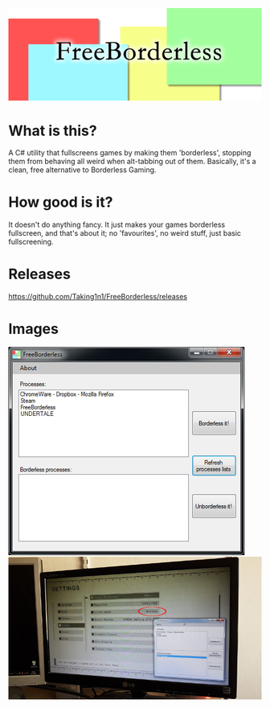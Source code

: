 ![FreeBorderless](https://raw.githubusercontent.com/Taking1n1/FreeBorderless/master/logo.png)

# What is this?
A C# utility that fullscreens games by making them 'borderless', stopping them from behaving all weird when alt-tabbing out of them. Basically, it's a clean, free alternative to Borderless Gaming.

# How good is it?
It doesn't do anything fancy. It just makes your games borderless fullscreen, and that's about it; no 'favourites', no weird stuff, just basic fullscreening.

# Releases
https://github.com/Taking1n1/FreeBorderless/releases

# Images
![FreeBorderless](https://raw.githubusercontent.com/Taking1n1/FreeBorderless/master/ss1.png)
![FreeBorderless](https://raw.githubusercontent.com/Taking1n1/FreeBorderless/master/ss2.png)
